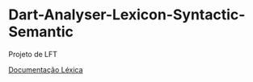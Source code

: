 # Dart-Analyser-Lexicon-Syntactic-Semantic
Projeto de LFT 

[Documentação Léxica](https://docs.google.com/document/d/1-wKoy8t8__9XYsmDNXJnY73JriM6UYUy/edit)
